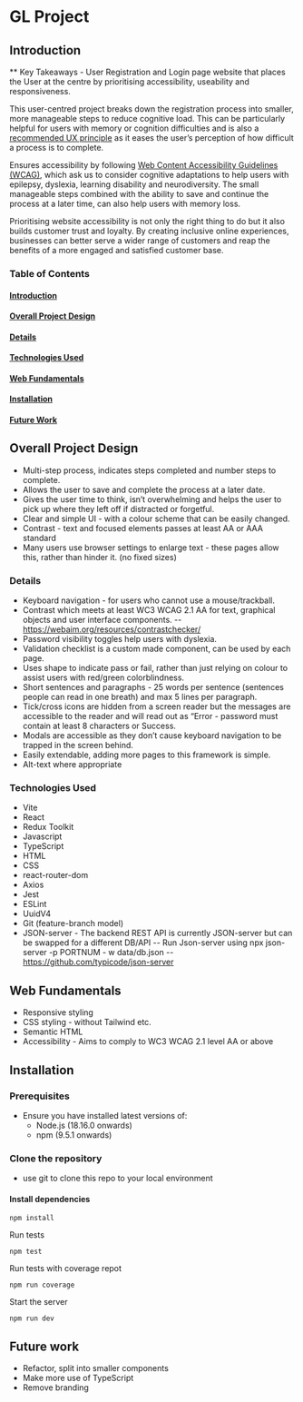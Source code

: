 # GL Project
## Introduction
** Key Takeaways - User Registration and Login page website that places the User at the centre by prioritising accessibility, useability and responsiveness.
 
This user-centred project breaks down the registration process into smaller, more manageable steps to reduce cognitive load. This can be particularly helpful for users with memory or cognition difficulties and is also a [recommended UX principle](https://growth.design/psychology#cognitive-load) as it eases the user’s perception of how difficult a process is to complete. 

Ensures accessibility by following [Web Content Accessibility Guidelines (WCAG)](https://www.w3.org/WAI/fundamentals/accessibility-principles/), which ask us to consider cognitive adaptations to help users with epilepsy, dyslexia, learning disability and neurodiversity. The small manageable steps combined with the ability to save and continue the process at a later time, can also help users with memory loss. 

Prioritising website accessibility is not only the right thing to do but it also builds customer trust and loyalty. By creating inclusive online experiences, businesses can better serve a wider range of customers and reap the benefits of a more engaged and satisfied customer base.

### Table of Contents
#### [Introduction](https://github.com/ellohez/GL-Project/blob/main/README.md#introduction)
#### [Overall Project Design](https://github.com/ellohez/GL-Project/blob/main/README.md#overall-project-design-1)
#### [Details](https://github.com/ellohez/GL-Project/blob/main/README.md#details-1)
#### [Technologies Used](https://github.com/ellohez/GL-Project/blob/main/README.md#technologies-used-1)
#### [Web Fundamentals](https://github.com/ellohez/GL-Project/blob/main/README.md#web-fundamentals-1)
#### [Installation](https://github.com/ellohez/GL-Project/blob/main/README.md#installation-1)
#### [Future Work](https://github.com/ellohez/GL-Project/blob/main/README.md#future-work-1)

## Overall Project Design
* Multi-step process, indicates steps completed and number steps to complete.
* Allows the user to save and complete the process at a later date.
* Gives the user time to think, isn’t overwhelming and helps the user to pick up where they left off if distracted or forgetful.
* Clear and simple UI - with a colour scheme that can be easily changed.
* Contrast - text and focused elements passes at least AA or AAA standard
* Many users use browser settings to enlarge text - these pages allow this, rather than hinder it. (no fixed sizes)

### Details
* Keyboard navigation - for users who cannot use a mouse/trackball.
* Contrast which meets at least WC3 WCAG 2.1 AA for text, graphical objects and user interface components.
-- https://webaim.org/resources/contrastchecker/
* Password visibility toggles help users with dyslexia.
* Validation checklist is a custom made component, can be used by each page.
* Uses shape to indicate pass or fail, rather than just relying on colour to assist users with red/green colorblindness.
* Short sentences and paragraphs - 25 words per sentence (sentences people can read in one breath) and max 5 lines per paragraph.
* Tick/cross icons are hidden from a screen reader but the messages are accessible to the reader and will read out as “Error - password must contain at least 8 characters or Success.
* Modals are accessible as they don’t cause keyboard navigation to be trapped in the screen behind.
* Easily extendable, adding more pages to this framework is simple.
* Alt-text where appropriate

###  Technologies Used
- Vite  
- React
-   Redux Toolkit
-   Javascript
-   TypeScript
- HTML
- CSS
- react-router-dom
- Axios
- Jest
- ESLint
- UuidV4
- Git (feature-branch model)
- JSON-server - The backend REST API is currently JSON-server but can be swapped for a different DB/API
-- Run Json-server using npx json-server -p PORTNUM - w data/db.json
-- https://github.com/typicode/json-server

## Web Fundamentals

-   Responsive styling
-   CSS styling - without Tailwind etc.
-   Semantic HTML
-   Accessibility - Aims to comply to WC3 WCAG 2.1 level AA or above

## Installation

### Prerequisites

-   Ensure you have installed latest versions of:
    -   Node.js (18.16.0 onwards)
    -   npm (9.5.1 onwards)

### Clone the repository

-   use git to clone this repo to your local environment
#### Install dependencies
```
npm install

```

Run tests

```
npm test

```

Run tests with coverage repot

```
npm run coverage

```

Start the server

```
npm run dev
```

## Future work

- Refactor, split into smaller components 
- Make more use of TypeScript
- Remove branding
